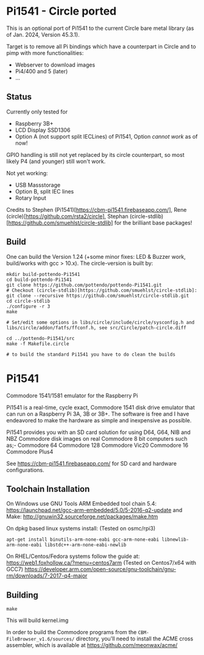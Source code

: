 # Pi1541 - Circle ported

This is an optional port of Pi1541 to the current Circle bare metal library (as of Jan. 2024, Version 45.3.1).

Target is to remove all Pi bindings which have a counterpart in Circle and to pimp with more functionalities:
- Webserver to download images
- Pi4/400 and 5 (later)
- ...

Status
------
Currently only tested for
- Raspberry 3B+
- LCD Display SSD1306
- Option A (not support split IECLines) of Pi1541, Option *cannot work* as of now!

GPIO handling is still not yet replaced by its circle counterpart, so most likely P4 (and younger) still won't work.

Not yet working:
- USB Massstorage
- Option B, split IEC lines
- Rotary Input

Credits to Stephen (Pi1541)[https://cbm-pi1541.firebaseapp.com/], Rene (circle)[https://github.com/rsta2/circle], Stephan (circle-stdlib)[https://github.com/smuehlst/circle-stdlib] for the brilliant base packages!

Build
-----
One can build the Version 1.24 (+some minor fixes: LED & Buzzer work, build/works with gcc > 10.x).
The circle-version is built by:

```
mkdir build-pottendo-Pi1541
cd build-pottendo-Pi1541
git clone https://github.com/pottendo/pottendo-Pi1541.git
# Checkout (circle-stdlib)[https://github.com/smuehlst/circle-stdlib]:
git clone --recursive https://github.com/smuehlst/circle-stdlib.git
cd circle-stdlib
./configure -r 3
make

# Set/edit some options in libs/circle/include/circle/sysconfig.h and libs/circle/addon/fatfs/ffconf.h, see src/Circle/patch-circle.diff

cd ../pottendo-Pi1541/src
make -f Makefile.circle

# to build the standard Pi1541 you have to do clean the builds
```

# Pi1541

Commodore 1541/1581 emulator for the Raspberry Pi

Pi1541 is a real-time, cycle exact, Commodore 1541 disk drive emulator that can run on a Raspberry Pi 3A, 3B or 3B+. The software is free and I have endeavored to make the hardware as simple and inexpensive as possible.

Pi1541 provides you with an SD card solution for using D64, G64, NIB and NBZ Commodore disk images on real Commodore 8 bit computers such as;-
Commodore 64
Commodore 128
Commodore Vic20
Commodore 16
Commodore Plus4

See https://cbm-pi1541.firebaseapp.com/ for SD card and hardware configurations.

Toolchain Installation
----------------------

On Windows use GNU Tools ARM Embedded tool chain 5.4:
https://launchpad.net/gcc-arm-embedded/5.0/5-2016-q2-update
and Make:
http://gnuwin32.sourceforge.net/packages/make.htm


On dpkg based linux systems install:
(Tested on osmc/rpi3)
```
apt-get install binutils-arm-none-eabi gcc-arm-none-eabi libnewlib-arm-none-eabi libstdc++-arm-none-eabi-newlib
```

On RHEL/Centos/Fedora systems follow the guide at:
https://web1.foxhollow.ca/?menu=centos7arm
(Tested on Centos7/x64 with GCC7)
https://developer.arm.com/open-source/gnu-toolchain/gnu-rm/downloads/7-2017-q4-major

Building
--------
```
make
```
This will build kernel.img


In order to build the Commodore programs from the `CBM-FileBrowser_v1.6/sources/` directory, you'll need to install the ACME cross assembler, which is available at https://github.com/meonwax/acme/
